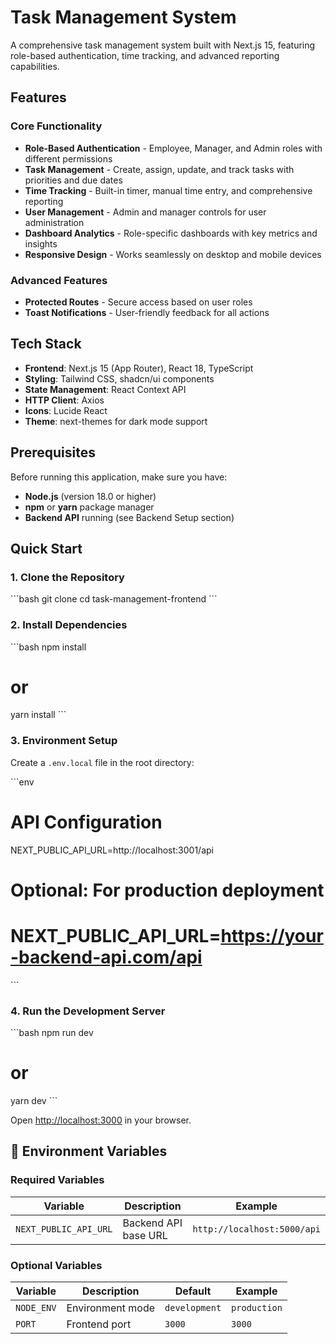 # Task Management System

A comprehensive task management system built with Next.js 15, featuring role-based authentication, time tracking, and advanced reporting capabilities.

## Features

### Core Functionality
- **Role-Based Authentication** - Employee, Manager, and Admin roles with different permissions
- **Task Management** - Create, assign, update, and track tasks with priorities and due dates
- **Time Tracking** - Built-in timer, manual time entry, and comprehensive reporting
- **User Management** - Admin and manager controls for user administration
- **Dashboard Analytics** - Role-specific dashboards with key metrics and insights
- **Responsive Design** - Works seamlessly on desktop and mobile devices

### Advanced Features
- **Protected Routes** - Secure access based on user roles
- **Toast Notifications** - User-friendly feedback for all actions

## Tech Stack

- **Frontend**: Next.js 15 (App Router), React 18, TypeScript
- **Styling**: Tailwind CSS, shadcn/ui components
- **State Management**: React Context API
- **HTTP Client**: Axios
- **Icons**: Lucide React
- **Theme**: next-themes for dark mode support

## Prerequisites

Before running this application, make sure you have:

- **Node.js** (version 18.0 or higher)
- **npm** or **yarn** package manager
- **Backend API** running (see Backend Setup section)

## Quick Start

### 1. Clone the Repository

\`\`\`bash
git clone <repository-url>
cd task-management-frontend
\`\`\`

### 2. Install Dependencies

\`\`\`bash
npm install
# or
yarn install
\`\`\`

### 3. Environment Setup

Create a `.env.local` file in the root directory:

\`\`\`env
# API Configuration
NEXT_PUBLIC_API_URL=http://localhost:3001/api

# Optional: For production deployment
# NEXT_PUBLIC_API_URL=https://your-backend-api.com/api
\`\`\`

### 4. Run the Development Server

\`\`\`bash
npm run dev
# or
yarn dev
\`\`\`

Open [http://localhost:3000](http://localhost:3000) in your browser.

## 🔧 Environment Variables

### Required Variables

| Variable | Description | Example |
|----------|-------------|---------|
| `NEXT_PUBLIC_API_URL` | Backend API base URL | `http://localhost:5000/api` |

### Optional Variables

| Variable | Description | Default | Example |
|----------|-------------|---------|---------|
| `NODE_ENV` | Environment mode | `development` | `production` |
| `PORT` | Frontend port | `3000` | `3000` |


